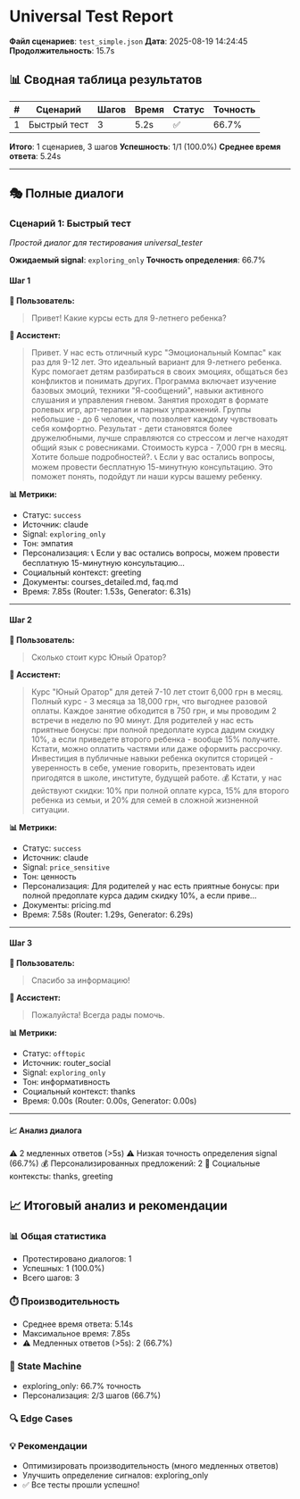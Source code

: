# Universal Test Report

**Файл сценариев**: `test_simple.json`
**Дата**: 2025-08-19 14:24:45
**Продолжительность**: 15.7s

## 📊 Сводная таблица результатов

| # | Сценарий | Шагов | Время | Статус | Точность |
|---|----------|-------|-------|--------|----------|
| 1 | Быстрый тест | 3 | 5.2s | ✅ | 66.7% |

**Итого**: 1 сценариев, 3 шагов
**Успешность**: 1/1 (100.0%)
**Среднее время ответа**: 5.24s

---

## 🎭 Полные диалоги

### Сценарий 1: Быстрый тест

*Простой диалог для тестирования universal_tester*

**Ожидаемый signal**: `exploring_only`
**Точность определения**: 66.7%

#### Шаг 1

**👤 Пользователь:**
> Привет! Какие курсы есть для 9-летнего ребенка?

**🤖 Ассистент:**
> Привет. У нас есть отличный курс "Эмоциональный Компас" как раз для 9-12 лет. Это идеальный вариант для 9-летнего ребенка. Курс помогает детям разбираться в своих эмоциях, общаться без конфликтов и понимать других. Программа включает изучение базовых эмоций, техники "Я-сообщений", навыки активного слушания и управления гневом. Занятия проходят в формате ролевых игр, арт-терапии и парных упражнений. Группы небольшие - до 6 человек, что позволяет каждому чувствовать себя комфортно. Результат - дети становятся более дружелюбными, лучше справляются со стрессом и легче находят общий язык с ровесниками. Стоимость курса - 7,000 грн в месяц. Хотите больше подробностей?.
> 📞 Если у вас остались вопросы, можем провести бесплатную 15-минутную консультацию. Это поможет понять, подойдут ли наши курсы вашему ребенку.

**📊 Метрики:**
- Статус: `success`
- Источник: claude
- Signal: `exploring_only`
- Тон: эмпатия
- Персонализация: 📞 Если у вас остались вопросы, можем провести бесплатную 15-минутную консультацию...
- Социальный контекст: greeting
- Документы: courses_detailed.md, faq.md
- Время: 7.85s (Router: 1.53s, Generator: 6.31s)

---

#### Шаг 2

**👤 Пользователь:**
> Сколько стоит курс Юный Оратор?

**🤖 Ассистент:**
> Курс "Юный Оратор" для детей 7-10 лет стоит 6,000 грн в месяц. Полный курс - 3 месяца за 18,000 грн, что выгоднее разовой оплаты. Каждое занятие обходится в 750 грн, и мы проводим 2 встречи в неделю по 90 минут. Для родителей у нас есть приятные бонусы: при полной предоплате курса дадим скидку 10%, а если приведете второго ребенка - вообще 15% получите. Кстати, можно оплатить частями или даже оформить рассрочку. Инвестиция в публичные навыки ребенка окупится сторицей - уверенность в себе, умение говорить, презентовать идеи пригодятся в школе, институте, будущей работе.
> 💰 Кстати, у нас действуют скидки: 10% при полной оплате курса, 15% для второго ребенка из семьи, и 20% для семей в сложной жизненной ситуации.

**📊 Метрики:**
- Статус: `success`
- Источник: claude
- Signal: `price_sensitive`
- Тон: ценность
- Персонализация: Для родителей у нас есть приятные бонусы: при полной предоплате курса дадим скидку 10%, а если приве...
- Документы: pricing.md
- Время: 7.58s (Router: 1.29s, Generator: 6.29s)

---

#### Шаг 3

**👤 Пользователь:**
> Спасибо за информацию!

**🤖 Ассистент:**
> Пожалуйста! Всегда рады помочь.

**📊 Метрики:**
- Статус: `offtopic`
- Источник: router_social
- Signal: `exploring_only`
- Тон: информативность
- Социальный контекст: thanks
- Время: 0.00s (Router: 0.00s, Generator: 0.00s)

---

#### 📈 Анализ диалога

⚠️ 2 медленных ответов (>5s)
⚠️ Низкая точность определения signal (66.7%)
💰 Персонализированных предложений: 2
👋 Социальные контексты: thanks, greeting

## 📈 Итоговый анализ и рекомендации

### 📊 Общая статистика

- Протестировано диалогов: 1
- Успешных: 1 (100.0%)
- Всего шагов: 3

### ⏱️ Производительность
- Среднее время ответа: 5.14s
- Максимальное время: 7.85s
- ⚠️ Медленных ответов (>5s): 2 (66.7%)

### 🎯 State Machine
- exploring_only: 66.7% точность
- Персонализация: 2/3 шагов (66.7%)

### 🔍 Edge Cases

### 💡 Рекомендации
- Оптимизировать производительность (много медленных ответов)
- Улучшить определение сигналов: exploring_only
- ✅ Все тесты прошли успешно!